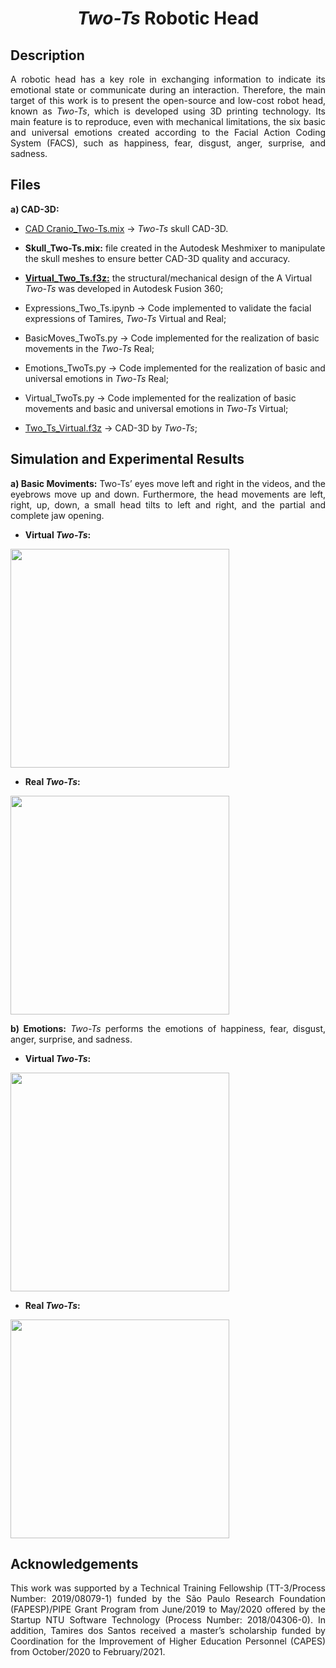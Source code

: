 <h1 align="center"><i>Two-Ts</i> Robotic Head</h1>

## Description
<p align="justify"> 
A robotic head has a key role in exchanging information to indicate its emotional state or communicate during an interaction. Therefore, the main target of this work is to present the open-source and low-cost robot head, known as <i>Two-Ts</i>, which is developed using 3D printing technology. Its main feature is to reproduce, even with mechanical limitations, the six basic and universal emotions created according to the Facial Action Coding System (FACS), such as happiness, fear, disgust, anger, surprise, and sadness.
</p>
  
## Files

<b>a) CAD-3D:</b> 

+ [CAD Cranio_Two-Ts.mix](https://encurtador.com.br/kuJN8) -> <i>Two-Ts</i> skull CAD-3D.
+ <b>Skull_Two-Ts.mix:</b> file created in the Autodesk Meshmixer to manipulate the skull meshes to ensure better CAD-3D quality and accuracy.

+ [<b>Virtual_Two_Ts.f3z:</b>](https://encurtador.com.br/diFGV) the structural/mechanical design of the A Virtual <i>Two-Ts</i> was developed in Autodesk Fusion 360; 

+ Expressions_Two_Ts.ipynb -> Code implemented to validate the facial expressions of Tamires, <i>Two-Ts</i> Virtual and Real;

+ BasicMoves_TwoTs.py -> Code implemented for the realization of basic movements in the <i>Two-Ts</i> Real;

+ Emotions_TwoTs.py -> Code implemented for the realization of basic and universal emotions in <i>Two-Ts</i> Real;

+ Virtual_TwoTs.py -> Code implemented for the realization of basic movements and basic and universal emotions in <i>Two-Ts</i> Virtual;

+ [Two_Ts_Virtual.f3z](https://encurtador.com.br/diFGV) -> CAD-3D by <i>Two-Ts</i>;

## Simulation and Experimental Results

<p align="justify"><b>a) Basic Moviments:</b> Two-Ts’ eyes move left and right in the videos, and the eyebrows move up and down. Furthermore, the head movements are left, right, up, down, a small head tilts to left and right, and the partial and complete jaw opening.</p>

+ <b>Virtual <i>Two-Ts</i>:</b> 

<!--[![](https://img.youtube.com/vi/udqf8mTrStc/0.jpg)](https://youtu.be/udqf8mTrStc)-->
[<img src="https://img.youtube.com/vi/udqf8mTrStc/0.jpg" width="350"/>](https://youtu.be/udqf8mTrStc)

+ <b>Real <i>Two-Ts</i>:</b> 
 
[<img src="https://img.youtube.com/vi/5K1MpseIagA/0.jpg" width="350"/>](https://youtu.be/5K1MpseIagA)

<p align="justify"><b>b) Emotions:</b> <i>Two-Ts</i> performs the emotions of happiness, fear, disgust, anger, surprise, and sadness.</p>

+ <b>Virtual <i>Two-Ts</i>:</b> 

[<img src="https://img.youtube.com/vi/pIZDx-OqKEg/0.jpg" width="350"/>](https://youtu.be/pIZDx-OqKEg)

+ <b>Real <i>Two-Ts</i>:</b> 

[<img src="https://img.youtube.com/vi/z0KJ2hzK7wY/0.jpg" width="350"/>](https://www.youtube.com/watch?v=z0KJ2hzK7wY)

## Acknowledgements
<p align="justify"> This work was supported by a Technical Training Fellowship (TT-3/Process Number: 2019/08079-1) funded by the São Paulo Research Foundation (FAPESP)/PIPE Grant Program from June/2019 to May/2020 offered by the Startup NTU Software Technology (Process Number: 2018/04306-0). In addition, Tamires dos Santos received a master’s scholarship funded by Coordination for the Improvement of Higher Education Personnel (CAPES) from October/2020 to February/2021.</p>
